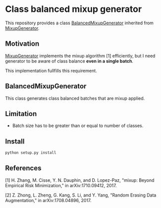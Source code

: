 # Class balanced mixup generator

This repository provides a class [BalancedMixupGenerator](balanced_mixup_generator.py) inherited from [MixupGenerator](https://github.com/yu4u/mixup-generator).

## Motivation

[MixupGenerator](https://github.com/yu4u/mixup-generator) implements the mixup algorithm [1] efficiently, but I need generator to be aware of class balance __even in a single batch__.

This implementation fullfills this requirement.

## BalancedMixupGenerator

This class generates class balanced batches that are mixup applied.

## Limitation

- Batch size has to be greater than or equal to number of classes.

## Install

```sh
python setup.py install
```

## References
[1] H. Zhang, M. Cisse, Y. N. Dauphin, and D. Lopez-Paz, "mixup: Beyond Empirical Risk Minimization," in arXiv:1710.09412, 2017.

[2] Z. Zhong, L. Zheng, G. Kang, S. Li, and Y. Yang, "Random Erasing Data Augmentation," in arXiv:1708.04896, 2017.

